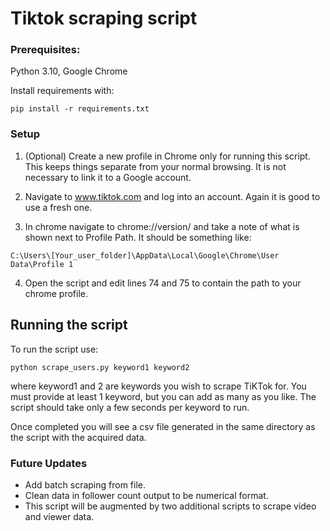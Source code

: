 # Tiktok scraping script

### Prerequisites: 
Python 3.10, Google Chrome

Install requirements with:

```pip install -r requirements.txt```

### Setup

1. (Optional) Create a new profile in Chrome only for running this script. This keeps things separate from your normal browsing.
 It is not necessary to link it to a Google account.

2. Navigate to www.tiktok.com and log into an account. Again it is good to use a fresh one.

3. In chrome navigate to chrome://version/ and take a note of what is shown next to Profile Path. It should be something like:

```C:\Users\[Your_user_folder]\AppData\Local\Google\Chrome\User Data\Profile 1```

4. Open the script and edit lines 74 and 75 to contain the path to your chrome profile.

## Running the script

To run the script use:

```python scrape_users.py keyword1 keyword2```

where keyword1 and 2 are keywords you wish to scrape TiKTok for. You must provide at least 1 keyword, but you can add as many as you like. The script should take only a few seconds per keyword to run.

Once completed you will see a csv file generated in the same directory as the script with the acquired data.



### Future Updates

- Add batch scraping from file.
- Clean data in follower count output to be numerical format.
- This script will be augmented by two additional scripts to scrape video and viewer data.